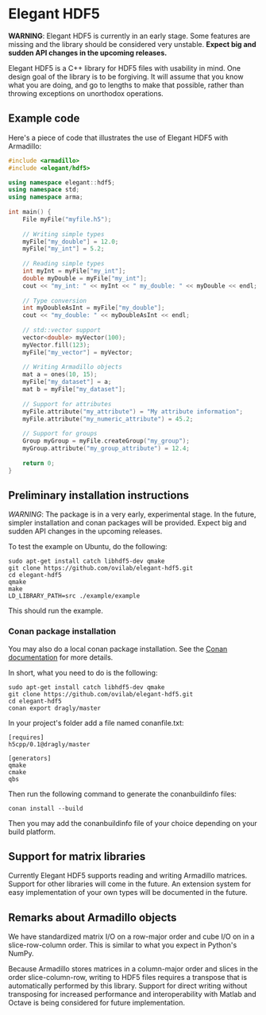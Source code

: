 # Elegant HDF5

**WARNING**: 
Elegant HDF5 is currently in an early stage.
Some features are missing and the library should be considered very unstable.
**Expect big and sudden API changes in the upcoming releases.**

Elegant HDF5 is a C++ library for HDF5 files with usability in mind.
One design goal of the library is to be forgiving.
It will assume that you know what you are doing, and go to lengths to make
that possible, rather than throwing exceptions on unorthodox operations.

## Example code

Here's a piece of code that illustrates the use of Elegant HDF5 with Armadillo:

```cpp
#include <armadillo>
#include <elegant/hdf5>

using namespace elegant::hdf5;
using namespace std;
using namespace arma;
 
int main() {
    File myFile("myfile.h5");
    
    // Writing simple types
    myFile["my_double"] = 12.0;
    myFile["my_int"] = 5.2;
    
    // Reading simple types
    int myInt = myFile["my_int"];
    double myDouble = myFile["my_int"];
    cout << "my_int: " << myInt << " my_double: " << myDouble << endl;
    
    // Type conversion
    int myDoubleAsInt = myFile["my_double"];
    cout << "my_double: " << myDoubleAsInt << endl;
    
    // std::vector support
    vector<double> myVector(100);
    myVector.fill(123);
    myFile["my_vector"] = myVector;
    
    // Writing Armadillo objects
    mat a = ones(10, 15);
    myFile["my_dataset"] = a;
    mat b = myFile["my_dataset"];
    
    // Support for attributes
    myFile.attribute("my_attribute") = "My attribute information";
    myFile.attribute("my_numeric_attribute") = 45.2;
    
    // Support for groups
    Group myGroup = myFile.createGroup("my_group");
    myGroup.attribute("my_group_attribute") = 12.4;
    
    return 0;
}
```

## Preliminary installation instructions

*WARNING*: The package is in a very early, experimental stage. 
In the future, simpler installation and conan packages will be provided. 
Expect big and sudden API changes in the upcoming releases.

To test the example on Ubuntu, do the following:

```
sudo apt-get install catch libhdf5-dev qmake
git clone https://github.com/ovilab/elegant-hdf5.git
cd elegant-hdf5
qmake
make
LD_LIBRARY_PATH=src ./example/example
```

This should run the example.

### Conan package installation

You may also do a local conan package installation.
See the [Conan documentation](http://docs.conan.io/en/latest/) for more details.

In short, what you need to do is the following:

```
sudo apt-get install catch libhdf5-dev qmake
git clone https://github.com/ovilab/elegant-hdf5.git
cd elegant-hdf5
conan export dragly/master
```

In your project's folder add a file named conanfile.txt:

```
[requires]
h5cpp/0.1@dragly/master

[generators]
qmake
cmake
qbs
```

Then run the following command to generate the conanbuildinfo files:

```
conan install --build
```

Then you may add the conanbuildinfo file of your choice depending on your build platform.

## Support for matrix libraries

Currently Elegant HDF5 supports reading and writing Armadillo matrices.
Support for other libraries will come in the future.
An extension system for easy implementation of your own types will be
documented in the future.

## Remarks about Armadillo objects

We have standardized matrix I/O on a row-major order and cube I/O on in a
slice-row-column order.
This is similar to what you expect in Python's NumPy.

Because Armadillo stores matrices in a column-major order and slices in the 
order slice-column-row, writing to HDF5 files requires a transpose that
is automatically performed by this library.
Support for direct writing without transposing for increased performance
and interoperability with Matlab and Octave is being considered for future
implementation.
